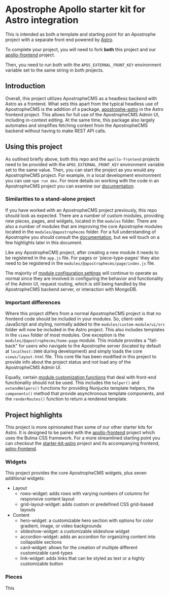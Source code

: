 # Apostrophe Apollo starter kit for Astro integration

This is intended as both a template and starting point for an Apostrophe project with a
separate front end powered by [Astro](https://astro.build/).

To complete your project, you will need to fork **both** this project
and our [apollo-frontend](https://github.com/@apostrophecms/apollo-frontend) project.

Then, you need to run both with the `APOS_EXTERNAL_FRONT_KEY` environment variable set to the same string in both projects.

## Introduction
Overall, this project utilizes ApostropheCMS as a headless backend with Astro as a frontend. What sets this apart from the typical headless use of ApostropheCMS is the addition of a package, [apostrophe-astro](https://github.com/apostrophecms/apostrophe-astro) in the Astro frontend project. This allows for full use of the ApostropheCMS Admin UI, including in-context editing. At the same time, this package also largely automates and simplifies fetching content from the ApostropheCMS backend without having to make REST API calls.

## Using this project
As outlined briefly above, both this repo and the `apollo-frontend` projects need to be provided with the `APOS_EXTERNAL_FRONT_KEY` environment variable set to the same value. Then, you can start the project as you would any ApostropheCMS project. For example, in a local development environment you can use `npm run dev`. For more details on working with the code in an ApostropheCMS project you can examine our [documentation](https://docs.apostrophecms.org/).

### Similarities to a stand-alone project
If you have worked with an ApostropheCMS project previously, this repo should look as expected. There are a number of custom modules, providing new pieces, pages, and widgets, located in the `modules` folder. There are also a number of modules that are improving the core Apostrophe modules located in the `modules/@apostrophecms` folder. For a full understanding of Apostrophe you should consult the [documentation](https://docs.apostrophecms.org/), but we will touch on a few highlights later in this document.

Like any ApostropheCMS project, after creating a new module it needs to be registered in the `app.js` file. For pages or 'piece-type-pages' they also need to be registered in the `modules/@apostrophecms/page/index.js` file.

The majority of [module configuration settings](https://docs.apostrophecms.org/reference/module-api/module-overview.html#module-configuration) will continue to operate as normal since they are involved in configuring the behavior and functionality of the Admin UI, request routing, which is still being handled by the ApostropheCMS backend server, or interaction with MongoDB.

### Important differences
Where this project differs from a normal ApostropheCMS project is that no frontend code should be included in your modules. So, client-side JavaScript and styling, normally added to the `modules/custom-module/ui/src` folder will now be included in the Astro project. This also includes templates in the `views` folder of most modules. One exception is the `modules/@apostrophecms/home-page` module. This module provides a "fall-back" for users who navigate to the Apostrophe server (located by default at `localhost:3000` during development) and simply loads the core `views/layout.html` file. This core file has been modified in this project to provide info about the project status and not load any of the ApostropheCMS Admin UI.

Equally, certain [module customization functions](https://docs.apostrophecms.org/reference/module-api/module-overview.html#customization-functions) that deal with front-end functionality should not be used. This includes the `helper()` and `extendHelpers()` functions for providing Nunjucks template helpers, the `components()` method that provide asynchronous template components, and the `renderRoutes()` function to return a rendered template.

## Project highlights
This project is more opinionated than some of our other starter kits for Astro. It is designed to be paired with the [apollo-frontend](https://github.com/@apostrophecms/apollo-frontend) project which uses the Bulma CSS framework. For a more streamlined starting point you can checkout the [starter-kit-astro](https://github.com/apostrophecms/starter-kit-astro) project and its accompanying frontend, [astro-frontend](https://github.com/apostrophecms/astro-frontend).

### Widgets
This project provides the core ApostropheCMS widgets, plus seven additional widgets:

- Layout
    - rows-widget: adds rows with varying numbers of columns for responsive content layout
    - grid-layout-widget: adds custom or predefined CSS grid-based layouts
- Content
    - hero-widget: a customizable hero section with options for color gradient, image, or video backgrounds
    - slideshow-widget: a customizable slideshow widget
    - accordion-widget: adds an accordion for organizing content into collapsible sections
    - card-widget: allows for the creation of multiple different customizable card-types
    - link-widget: adds links that can be styled as text or a highly customizable button

### Pieces
This 
